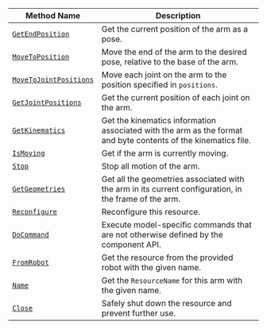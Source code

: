<!-- prettier-ignore -->
| Method Name | Description |
| ----------- | ----------- |
| [`GetEndPosition`](/components/arm/#getendposition) | Get the current position of the arm as a pose. |
| [`MoveToPosition`](/components/arm/#movetoposition) | Move the end of the arm to the desired pose, relative to the base of the arm. |
| [`MoveToJointPositions`](/components/arm/#movetojointpositions) | Move each joint on the arm to the position specified in `positions`. |
| [`GetJointPositions`](/components/arm/#getjointpositions) | Get the current position of each joint on the arm. |
| [`GetKinematics`](/components/arm/#getkinematics) | Get the kinematics information associated with the arm as the format and byte contents of the kinematics file. |
| [`IsMoving`](/components/arm/#ismoving) | Get if the arm is currently moving. |
| [`Stop`](/components/arm/#stop) | Stop all motion of the arm. |
| [`GetGeometries`](/components/arm/#getgeometries) | Get all the geometries associated with the arm in its current configuration, in the frame of the arm. |
| [`Reconfigure`](/components/arm/#reconfigure) | Reconfigure this resource. |
| [`DoCommand`](/components/arm/#docommand) | Execute model-specific commands that are not otherwise defined by the component API. |
| [`FromRobot`](/components/arm/#fromrobot) | Get the resource from the provided robot with the given name. |
| [`Name`](/components/arm/#name) | Get the `ResourceName` for this arm with the given name. |
| [`Close`](/components/arm/#close) | Safely shut down the resource and prevent further use. |

